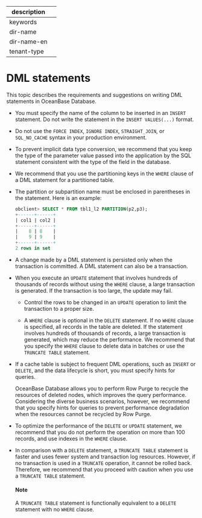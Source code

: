 |description||
|---|---|
|keywords||
|dir-name||
|dir-name-en||
|tenant-type||

# DML statements

This topic describes the requirements and suggestions on writing DML statements in OceanBase Database.

* You must specify the name of the column to be inserted in an `INSERT` statement. Do not write the statement in the `INSERT VALUES(...)` format.

* Do not use the `FORCE INDEX`, `IGNORE INDEX`, `STRAIGHT_JOIN`, or `SQL_NO_CACHE` syntax in your production environment.

* To prevent implicit data type conversion, we recommend that you keep the type of the parameter value passed into the application by the SQL statement consistent with the type of the field in the database.

* We recommend that you use the partitioning keys in the `WHERE` clause of a DML statement for a partitioned table.

* The partition or subpartition name must be enclosed in parentheses in the statement. Here is an example:

   ```sql
   obclient> SELECT * FROM tbl1_l2 PARTITION(p2,p3);
   +------+------+
   | col1 | col2 |
   +------+------+
   |    8 | 8    |
   |    9 | 9    |
   +------+------+
   2 rows in set
   ```

* A change made by a DML statement is persisted only when the transaction is committed. A DML statement can also be a transaction.

* When you execute an `UPDATE` statement that involves hundreds of thousands of records without using the `WHERE` clause, a large transaction is generated. If the transaction is too large, the update may fail.

   * Control the rows to be changed in an `UPDATE` operation to limit the transaction to a proper size.

   * A `WHERE` clause is optional in the `DELETE` statement. If no `WHERE` clause is specified, all records in the table are deleted. If the statement involves hundreds of thousands of records, a large transaction is generated, which may reduce the performance. We recommend that you specify the `WHERE` clause to delete data in batches or use the `TRUNCATE TABLE` statement.

* If a cache table is subject to frequent DML operations, such as `INSERT` or `DELETE`, and the data lifecycle is short, you must specify hints for queries.

   OceanBase Database allows you to perform Row Purge to recycle the resources of deleted nodes, which improves the query performance. Considering the diverse business scenarios, however, we recommend that you specify hints for queries to prevent performance degradation when the resources cannot be recycled by Row Purge.

* To optimize the performance of the `DELETE` or `UPDATE` statement, we recommend that you do not perform the operation on more than 100 records, and use indexes in the `WHERE` clause.

* In comparison with a `DELETE` statement, a `TRUNCATE TABLE` statement is faster and uses fewer system and transaction log resources. However, if no transaction is used in a `TRUNCATE` operation, it cannot be rolled back. Therefore, we recommend that you proceed with caution when you use a `TRUNCATE TABLE` statement.

   <main id="notice" type='explain'>
    <h4>Note</h4>
    <p>A <code>TRUNCATE TABLE</code> statement is functionally equivalent to a <code>DELETE</code> statement with no <code>WHERE</code> clause. </p>
   </main>
